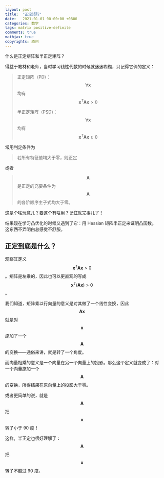 ```yaml
---
layout: post
title:  "正定矩阵"
date:   2021-01-01 00:00:00 +0800
categories: 数学
tags: matrix positive-definite
comments: true
mathjax: true
copyrights: 原创
---
```


什么是正定矩阵和半正定矩阵？

得益于教材和老师，当时学习线性代数的时候就迷迷糊糊，只记得它俩的定义：

> 正定矩阵（PD）：$$\forall \boldsymbol{x}$$ 均有 $$\boldsymbol{x}^T\boldsymbol{A}\boldsymbol{x}>0$$
>
> 半正定矩阵（PSD）：$$\forall \boldsymbol{x}$$ 均有 $$\boldsymbol{x}^T\boldsymbol{A}\boldsymbol{x}\geq0$$

常用判定条件为

> 若所有特征值均大于零，则正定

或者

> $$\boldsymbol{A}$$ 是正定的充要条件为 $$\boldsymbol{A}$$ 的各阶顺序主子式均大于零。

这是个啥玩意儿？要这个有啥用？记住就完事儿了！

结果现在学习凸优化的时候又遇到了它：用 Hessian 矩阵半正定来证明凸函数。这东西不弄明白总感觉不舒服。

## 正定到底是什么？

观察其定义 $$\boldsymbol{x}^T\boldsymbol{A}\boldsymbol{x}>0$$。矩阵是左乘的，因此也可以更直观的写成 $$\boldsymbol{x}^T(\boldsymbol{A}\boldsymbol{x})>0$$。

我们知道，矩阵乘以行向量的意义是对其做了一个线性变换，因此 $$\boldsymbol{A}\boldsymbol{x}$$ 就是对 $$\boldsymbol{x}$$ 施加了一个 $$\boldsymbol{A}$$ 的变换——通俗来讲，就是转了一个角度。

而向量相乘的意义是一个向量在另一个向量上的投影。那么这个定义就变成了：对一个向量施加一个 $$\boldsymbol{A}$$ 的变换，所得结果在原向量上的投影大于零。

或者更简单的说，就是 $$\boldsymbol{A}$$ 把 $$\boldsymbol{x}$$ 转了小于 90 度！

这样，半正定也很好理解了：$$\boldsymbol{A}$$ 把 $$\boldsymbol{x}$$ 转了不超过 90 度。

